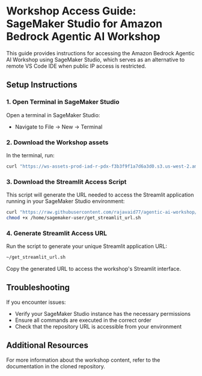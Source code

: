 # Workshop Access Guide: SageMaker Studio for Amazon Bedrock Agentic AI Workshop

This guide provides instructions for accessing the Amazon Bedrock Agentic AI Workshop using SageMaker Studio, which serves as an alternative to remote VS Code IDE when public IP access is restricted.

## Setup Instructions

### 1. Open Terminal in SageMaker Studio

Open a terminal in SageMaker Studio:
- Navigate to File → New → Terminal

### 2. Download the Workshop assets

In the terminal, run:

```bash
curl "https://ws-assets-prod-iad-r-pdx-f3b3f9f1a7d6a3d0.s3.us-west-2.amazonaws.com/5d74d234-0149-4b82-982a-4c040b85d0f2/workshop_2.zip" -o "/home/ec2-user/workshop.zip"
```

### 3. Download the Streamlit Access Script

This script will generate the URL needed to access the Streamlit application running in your SageMaker Studio environment:

```bash
curl "https://raw.githubusercontent.com/rajavaid77/agentic-ai-workshop/refs/heads/main/get_streamlit_url.sh" -o "/home/sagemaker-user/get_streamlit_url.sh"
chmod +x /home/sagemaker-user/get_streamlit_url.sh
```

### 4. Generate Streamlit Access URL

Run the script to generate your unique Streamlit application URL:

```bash
~/get_streamlit_url.sh
```

Copy the generated URL to access the workshop's Streamlit interface.

## Troubleshooting

If you encounter issues:
- Verify your SageMaker Studio instance has the necessary permissions
- Ensure all commands are executed in the correct order
- Check that the repository URL is accessible from your environment

## Additional Resources

For more information about the workshop content, refer to the documentation in the cloned repository.
